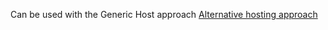 Can be used with the Generic Host approach [Alternative hosting approach](ConsoleApp.md#Alternative%20hosting%20approach)

